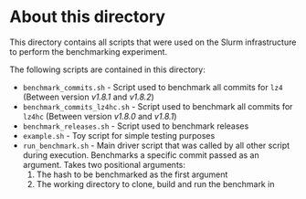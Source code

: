 # About this directory

This directory contains all scripts that were used on the Slurm infrastructure to perform the benchmarking experiment.

The following scripts are contained in this directory:
* `benchmark_commits.sh` - Script used to benchmark all commits for `lz4` (Between version *v1.8.1* and *v1.8.2*)
* `benchmark_commits_lz4hc.sh` - Script used to benchmark all commits for `lz4hc` (Between version *v1.8.0* and *v1.8.1*)
* `benchmark_releases.sh` - Script used to benchmark releases
* `example.sh` - Toy script for simple testing purposes
* `run_benchmark.sh` - Main driver script that was called by all other script during execution. Benchmarks a specific commit passed as an argument. Takes two positional arguments:
    1. The hash to be benchmarked as the first argument
    2. The working directory to clone, build and run the benchmark in
